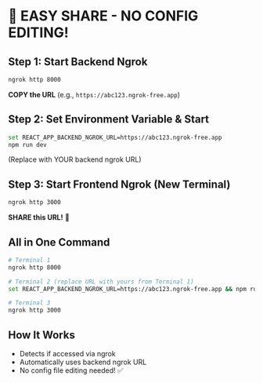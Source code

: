 # 🚀 EASY SHARE - NO CONFIG EDITING!

## Step 1: Start Backend Ngrok
```bash
ngrok http 8000
```
**COPY the URL** (e.g., `https://abc123.ngrok-free.app`)

## Step 2: Set Environment Variable & Start
```bash
set REACT_APP_BACKEND_NGROK_URL=https://abc123.ngrok-free.app
npm run dev
```
(Replace with YOUR backend ngrok URL)

## Step 3: Start Frontend Ngrok (New Terminal)
```bash
ngrok http 3000
```
**SHARE this URL!** 🎉

## All in One Command
```bash
# Terminal 1
ngrok http 8000

# Terminal 2 (replace URL with yours from Terminal 1)
set REACT_APP_BACKEND_NGROK_URL=https://abc123.ngrok-free.app && npm run dev

# Terminal 3
ngrok http 3000
```

## How It Works
- Detects if accessed via ngrok
- Automatically uses backend ngrok URL
- No config file editing needed! ✅
